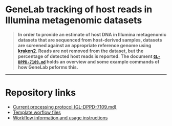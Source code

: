 # GeneLab tracking of host reads in Illumina metagenomic datasets

> **In order to provide an estimate of host DNA in Illumina metagenomic datasets that are sequenced from host-derived samples, datasets are screened against an appropriate reference genome using [kraken2](https://github.com/DerrickWood/kraken2/wiki). Reads are not removed from the dataset, but the percentage of detected host reads is reported. The document [`GL-DPPD-7109.md`](GL-DPPD-7109.md) holds an overview and some example commands of how GeneLab peforms this.**  

---

# Repository links

* [Current processing protocol (GL-DPPD-7109.md)](GL-DPPD-7109.md)  
* [Template worflow files](workflow-template)  
* [Workflow information and usage instructions](workflow-usage.md)  
